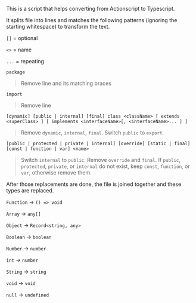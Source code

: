 This is a script that helps converting from Actionscript to Typescript.

It splits file into lines and matches the following patterns (ignoring the starting whitespace) to transform the text.

`[]` = optional

`<>` = name

`...` = repeating

`package`

> Remove line and its matching braces

`import`

> Remove line

`[dynamic] [public | internal] [final] class <className> [ extends <superClass> ] [ implements <interfaceName>[, <interfaceName>... ] ]`

> Remove `dynamic`, `internal`, `final`. Switch `public` to `export`.

`[public | protected | private | internal] [override] [static | final] [const | function | var] <name>`

> Switch `internal` to `public`. Remove `override` and `final`. If `public`, `protected`, `private`, or `internal` do not exist, keep `const`, `function`, or `var`, otherwise remove them.

After those replacements are done, the file is joined together and these types are replaced.

`Function` -> `() => void`

`Array` -> `any[]`

`Object` -> `Record<string, any>`

`Boolean` -> `boolean`

`Number` -> `number`

`int` -> `number`

`String` -> `string`

`void` -> `void`

`null` -> `undefined`